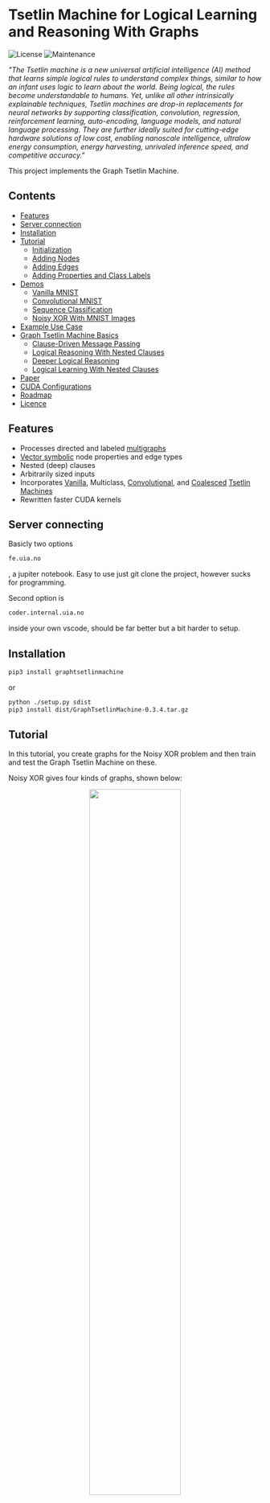 # Tsetlin Machine for Logical Learning and Reasoning With Graphs

![License](https://img.shields.io/github/license/cair/tmu.svg?style=flat-square) ![Maintenance](https://img.shields.io/maintenance/yes/2025?style=flat-square)

*"The Tsetlin machine is a new universal artificial intelligence (AI) method that learns simple logical rules to understand complex things, similar to how an infant uses logic to learn about the world. Being logical, the rules become understandable to humans. Yet, unlike all other intrinsically explainable techniques, Tsetlin machines are drop-in replacements for neural networks by supporting classification, convolution, regression, reinforcement learning, auto-encoding, language models, and natural language processing. They are further ideally suited for cutting-edge hardware solutions of low cost, enabling nanoscale intelligence, ultralow energy consumption, energy harvesting, unrivaled inference speed, and competitive accuracy."*

This project implements the Graph Tsetlin Machine.

## Contents

- [Features](#features)
- [Server connection](#server-connection)
- [Installation](#installation)
- [Tutorial](#tutorial)
  - [Initialization](#initialization)
  - [Adding Nodes](#adding-nodes)
  - [Adding Edges](#adding-edges)
  - [Adding Properties and Class Labels](#adding-properties-and-class-labels)
- [Demos](#demos)
  - [Vanilla MNIST](#vanilla-mnist)
  - [Convolutional MNIST](#convolutional-mnist)
  - [Sequence Classification](#sequence-classification)
  - [Noisy XOR With MNIST Images](#noisy-xor-with-mnist-images)
- [Example Use Case](#example-use-case)
- [Graph Tsetlin Machine Basics](#graph-tsetlin-machine-basics)
  - [Clause-Driven Message Passing](#clause-driven-message-passing)
  - [Logical Reasoning With Nested Clauses](#logical-reasoning-with-nested-clauses)
  - [Deeper Logical Reasoning](#deeper-logical-reasoning)
  - [Logical Learning With Nested Clauses](#logical-learning-with-nested-clauses)
- [Paper](#paper)
- [CUDA Configurations](#cuda-configurations)
- [Roadmap](#roadmap)
- [Licence](#licence)

## Features

- Processes directed and labeled [multigraphs](https://en.wikipedia.org/wiki/Multigraph)
- [Vector symbolic](https://link.springer.com/article/10.1007/s10462-021-10110-3) node properties and edge types
- Nested (deep) clauses
- Arbitrarily sized inputs
- Incorporates [Vanilla](https://tsetlinmachine.org/wp-content/uploads/2022/11/Tsetlin_Machine_Book_Chapter_One_Revised.pdf), Multiclass, [Convolutional](https://tsetlinmachine.org/wp-content/uploads/2023/12/Tsetlin_Machine_Book_Chapter_4_Convolution.pdf), and [Coalesced](https://arxiv.org/abs/2108.07594) [Tsetlin Machines](https://tsetlinmachine.org)
- Rewritten faster CUDA kernels 

## Server connecting
Basicly two options 
```bash
fe.uia.no
```
, a jupiter notebook. Easy to use just git clone the project, however sucks for programming. 

Second option is 
```bash
coder.internal.uia.no
```
inside your own vscode, should be far better but a bit harder to setup.


## Installation

```bash
pip3 install graphtsetlinmachine
```
or
```bash
python ./setup.py sdist
pip3 install dist/GraphTsetlinMachine-0.3.4.tar.gz
```

## Tutorial 

In this tutorial, you create graphs for the Noisy XOR problem and then train and test the Graph Tsetlin Machine on these.

Noisy XOR gives four kinds of graphs, shown below:

<p align="center">
  <img width="60%" src="https://github.com/cair/GraphTsetlinMachine/blob/master/figures/NoisyXOR.png">
</p>

Observe how each node has one of two properties: **A** or **B**. If both of the graph's nodes have the same property, the graph is given the class label $Y=0$. Otherwise, it is given the class label $Y=1$.

The task of the Graph Tsetlin Machine is to assign the correct class label to each graph when the labels used for training are noisy.

### Initialization

Start by creating the training graphs using the _Graphs_ construct:
```bash
graphs_train = Graphs(
    10000,
    symbols = ['A', 'B'],
    hypervector_size = 32,
    hypervector_bits = 2
)
```
You initialize the graphs as follows:
- *Number of Graphs.* The first number sets how many graphs you are going to create. Here, you prepare for creating _10,000_ graphs.

- *Symbols.* Next, you find the symbols **A** and **B**. You use these symbols to assign properties to the nodes of the graphs. You can define as many symbols as you like. For the Noisy XOR problem, you only need two.

- *Vector Symbolic Representation (Hypervectors).* You also decide how large hypervectors you would like to use to store the symbols. Larger hypervectors room more symbols. Since you only have two symbols, set the size to _32_. Finally, you decide how many bits to use for representing each symbol. Use _2_ bits for this tutorial. You then get _32*31/2 = 496_ unique bit pairs - plenty of space for two symbols!
  
- *Generation and Compilation.* The generation and compilation of hypervectors happen automatically during initialization, using [sparse distributed codes](https://ieeexplore.ieee.org/document/917565).

### Adding Nodes

The next step is to set how many nodes you want in each of the _10,000_ graphs you are building. For the Noisy XOR problem, each graph has two nodes:
```bash
for graph_id in range(10000):
    graphs_train.set_number_of_graph_nodes(graph_id, 2)
```
After doing that, you prepare for adding the nodes:
```bash
graphs_train.prepare_node_configuration()
```
You add the two nodes to the graphs as follows, giving them one outgoing edge each:
```bash
for graph_id in range(10000):
   number_of_outgoing_edges = 1
   graphs_train.add_graph_node(graph_id, 'Node 1', number_of_outgoing_edges)
   graphs_train.add_graph_node(graph_id, 'Node 2', number_of_outgoing_edges)
```

### Adding Edges

You are now ready to prepare for adding edges:
```bash
graphs_train.prepare_edge_configuration()
```

Next, you connect the two nodes of each graph:
```bash
for graph_id in range(10000):
    edge_type = "Plain"
    graphs_train.add_graph_node_edge(graph_id, 'Node 1', 'Node 2', edge_type)
    graphs_train.add_graph_node_edge(graph_id, 'Node 2', 'Node 1', edge_type)
```
You need two edges because you build directed graphs, and with two edges you cover both directions. Use only one edge type, named _Plain_.

### Adding Properties and Class Labels

In the last step, you randomly assign property **A** or **B** to each node.
```bash
Y_train = np.empty(10000, dtype=np.uint32)
for graph_id in range(10000):
    x1 = random.choice(['A', 'B'])
    x2 = random.choice(['A', 'B'])

    graphs_train.add_graph_node_property(graph_id, 'Node 1', x1)
    graphs_train.add_graph_node_property(graph_id, 'Node 2', x2)
```
Based on this assignment, you set the class label of the graph. If both nodes get the same property, the class label is _0_. Otherwise, it is _1_.
```bash
    if x1 == x2:
        Y_train[graph_id] = 0
    else:
        Y_train[graph_id] = 1
```
The class label is finally randomly inverted to introduce noise.
```bash
    if np.random.rand() <= 0.01:
        Y_train[graph_id] = 1 - Y_train[graph_id]
```

### Execution

Running the program, you should get the following output:
```bash
python3 ./examples/NoisyXORDemo.py 
Creating training data
Creating testing data
Initialization of sparse structure.
0 99.15 100.00 5.40 0.88
1 99.15 100.00 1.54 0.88
2 99.15 100.00 1.55 0.88
3 99.15 100.00 1.52 0.88
4 99.15 100.00 1.53 0.88
5 99.15 100.00 1.52 0.88
...
```
See the Noisy XOR Demo in the example folder for further details.

## Demos

### Vanilla MNIST

The Graph Tsetlin Machine supports rich data (images, video, text, spectrograms, sound, etc.). One can, for example, add an entire image to a graph node, illustrated for MNIST images below:

<p align="center">
  <img width="40%" src="https://github.com/cair/GraphTsetlinMachine/blob/master/figures/VanillaMNIST.png">
</p>

Here, you define an image by adding its white pixels as properties to the node. Each white pixel in the grid of <i>28x28</i> pixels gets its own symbol W<sub>x,y</sub>.

Note that with only a single node, you obtain a Coalesced Vanilla Tsetlin Machine. See the Vanilla MNIST Demo in the example folder for further details.

### Convolutional MNIST

By using many nodes to capture rich data, you can exploit inherent structure in the data. Below, each MNIST image is broken down into a grid of _19x19_ image patches. A patch then contains _10x10_ pixels:

<p align="center">
  <img width="60%" src="https://github.com/cair/GraphTsetlinMachine/blob/master/figures/ConvolutionalMNIST.png">
</p>

Again, white pixel symbols W<sub>x,y</sub> define the image content. Additionally, this example use a node's location inside the image to enhance the representation. You do this by introducing row R<sub>y</sub> and column C<sub>x</sub> symbols.

These symbols allow the Graph Tsetlin Machine to learn and reason about pixel patterns as well as their location inside the image.

Without adding any edges, the result is a Coalesced Convolutional Tsetlin Machine. See the Convolutional MNIST Demo in the example folder for further details.

### Sequence Classification

The above two examples did not require edges. Here is an example where the edges are essential.

The task is to decide how many 'A's occur in sequence. The 'A's can appear at any time, preceded and followed by spaces. The below graphs model the task: 

<p align="center">
  <img width="60%" src="https://github.com/cair/GraphTsetlinMachine/blob/master/figures/SimpleSequenceProblem.png">
</p>

From the perspective of a single node, the three classes _Y=0_ (one 'A'), _Y=1_ (two 'A's), and _Y=2_ (three 'A's) all look the same. Each node only sees an 'A' or a space. By considering the nodes to its $Left$ and to its $Right$, however, a node can start gathering information about how many 'A's appear in the sequence.

**Remark.** Notice the two types of edges: $Left$ and $Right$. With only a single edge type, a node would not be able distinguish between an 'A' to its left and an 'A' to its right, making the task more difficult. Hence, using two types of edges is beneficial.

See the Sequence Classification Demo in the example folder for further details.

### Noisy XOR With MNIST Images

This example increases the challenge of the Noisy XOR problem by using images of handwritten '0's and '1's instead of the symbols $\textbf{A}$ and $\textbf{B}$. Random selection from the MNIST collection of images gives a diverse range of handwritten digits:

<p align="center">
  <img width="60%" src="https://github.com/cair/GraphTsetlinMachine/blob/master/figures/NoisyXORMNIST.png">
</p>

Again, the white pixels of the images become the node properties (illustrated by the images themselves above). To solve this task, the Graph Tsetlin Machine must both learn the appearance of handwritten '0's and '1', while relating them according to the XOR relation under the guidance of noisy class labels.

See the Noisy XOR MNIST Demo in the example folder for further details.

## Example Use Case

Graph Tsetlin Machines process multimodal data in complex structures. Here is an envisioned example use case from a hospital:

<p align="center">
  <img width="70%" src="https://github.com/cair/GraphTsetlinMachine/blob/master/figures/GraphTM.png">
</p>

The nodes in the figure capture various kinds of health data, such as [ECG](https://arxiv.org/abs/2301.10181) and the [medical narrative](https://ieeexplore.ieee.org/document/8798633) in Electronic Health Records. The different types of edges specify the relationships between the data: _Measurement_ edges relate medical tests to a patient, _Condition_ edges relate diseases to patients, and so on. Machine learning tasks in this setting include: forecasting, alerting, decision-making, situation assessment, risk mitigation, knowledge discovery, and optimization.

## Graph Tsetlin Machine Basics

### Clause-Driven Message Passing

The Graph Tsetlin Machine is based on message passing. As illustrated below, a pool of clauses examines each node in the graph. Whenever a clause matches the properties of a node, it sends a message about its finding through the node's outgoing edges.

<p align="center">
  <img width="75%" src="https://github.com/cair/GraphTsetlinMachine/blob/master/figures/MessagePassing.png">
</p>

When a node receives a message, it appends the message to its properties. In this manner, the messages supplement the node properties with contextual information.

### Logical Reasoning With Nested Clauses

The above message passing enables logical reasoning with nested (deep) clauses. We here use the Sequence Classification Demo to study the reasoning procedure step-by-step, employing a single clause $C:$

<p align="center">
  <img width="70%" src="https://github.com/cair/GraphTsetlinMachine/blob/master/figures/SequenceClassificationInference.png">
</p>

**1) Input Graph.** The example input is a graph with three consecutive $\mathbf{A}$ nodes:

<p align="center">
  <img width="50%" src="https://github.com/cair/GraphTsetlinMachine/blob/master/figures/InputGraphSequenceClassification.png">
</p>

**2) Initial Features.** The Graph Tsetlin Machine next describes each node using Boolean features $[\mathbf{A}, Right \otimes C, Left \otimes C]:$

<p align="center">
  <img width="65%" src="https://github.com/cair/GraphTsetlinMachine/blob/master/figures/FeaturesSequenceClassification.png">
</p>

Feature $\mathbf{A}$ tells whether the node has property $\mathbf{A}$. Feature $Left \otimes C$ is a placeholder for the truth value of clause $C$ to the *right*. Note that the operator $\otimes$ is the vector symbolic way of binding two symbols together into a new unit, in this case the edge type $Left$ and the clause $C$. You can consider this binding as an explainable way to name the second feature. Correspondingly, feature $Right \otimes C$ gives the truth value of clause $C$ to the *left*. The Graph Tsetlin Machine initializes the second and third feature to $False$, to be updated by arriving messages. 

**3) Clause Without Message Literals.** To produce the first round of messages, clause $C$ only considers the node properties:

$$C = \textbf{A} \textcolor{lightgray}{\land \Big(Left \otimes C\Big) \land \Big(Right \otimes C\Big)}.$$

The reason is that the truth values of $C$ to the _left_ and to the _right_ are not yet calculated.

**4) Partial Clause Matching; 5) Message Passing; 6) Updated Features.** In these steps, the Graph Tsetlin Machine matches the partial clause against the nodes. This matching gives one truth value per node. Value $True$ then passes along the outgoing edges, updating the features of each node:

<p align="center">
  <img width="90%" src="https://github.com/cair/GraphTsetlinMachine/blob/master/figures/PartialMatchingAndMessagePassingSequenceClassification.png">
</p>

Note that the truth values are set to $False$ by default to minimize the need for message passing.

**7) Full Clause With Message Literals; 8)Full Clause Matching; 9) Evaluation; 10) Classification.** The message literals of the clause (marked in red) can now be activated for full clause matching:

<p align="center">
  <img width="90%" src="https://github.com/cair/GraphTsetlinMachine/blob/master/figures/FullClauseMatchingAndEvaluationSequenceClassification.png">
</p>

The result is an updated truth value per node. Finally, the truth values are ORed together to give the final classification $Y = 2$ (three consecutive $\mathbf{A}s$).

### Deeper Logical Reasoning

The number of message rounds decides the depth of the reasoning. Three layers of reasoning, for instance, consist of local reasoning, followed by two rounds of message passing, illustrated below:

<p align="center">
  <img width="100%" src="https://github.com/cair/GraphTsetlinMachine/blob/master/figures/DeepLogicalLearningAndReasoning.png">
</p>

Initially, the clauses only consider the nodes' properties (marked in black).
* In the first round of message passing, matching clauses send out their messages. These messages supplement the receiving node's properties (marked in red).
* In the second round, the clauses examine the nodes again, now taking into account the first round of messages. Based on this revisit, the clauses produce the second round of messages, marked in blue.
  
This process continues until reaching the desired depth of reasoning, in this case depth three.

### Logical Learning With Nested Clauses

Finally, the Tsetlin Automata Teams update their states based on how the clauses handled the classification task at hand. Notice from the figure how each team operates across the nodes' properties as well as the incorporated messages.  In this manner, they are able to build nested clauses. That is, a clause can draw upon the outcomes of other clauses to create hierarchical clause structures, centered around the various nodes. Hence, the power of the scheme!

## Paper

_A Tsetlin Machine for Logical Learning and Reasoning With Graphs_. Ole-Christoffer Granmo, Youmna Abdelwahab, Per-Arne Andersen, Paul F. A. Clarke, Kunal Dumbre, Ylva Grønninsæter, Vojtech Halenka, Runar Helin, Lei Jiao, Ahmed Khalid, Rebekka Omslandseter, Rupsa Saha, Mayur Shende, and Xuan Zhang, 2024. (Forthcoming)

## CUDA Configurations

### DGX-2 and A100

```bash
tm = MultiClassGraphTsetlinMachine(
  ...
  grid=(16*13,1,1),
  block=(128,1,1)
)
```

### DGX H100

```bash
tm = MultiClassGraphTsetlinMachine(
  ...
  grid=(16*13*4,1,1),
  block=(128,1,1)
)
```

## Roadmap

- Rewrite graphs.py in C or numba for much faster construction of graphs
- Add autoencoder
- Add regression
- Add multi-output
- Graph initialization with adjacency matrix

## Licence

Copyright (c) 2025 Ole-Christoffer Granmo and University of Agder

Permission is hereby granted, free of charge, to any person obtaining a copy
of this software and associated documentation files (the "Software"), to deal
in the Software without restriction, including without limitation the rights
to use, copy, modify, merge, publish, distribute, sublicense, and/or sell
copies of the Software, and to permit persons to whom the Software is
furnished to do so, subject to the following conditions:

The above copyright notice and this permission notice shall be included in all
copies or substantial portions of the Software.

THE SOFTWARE IS PROVIDED "AS IS", WITHOUT WARRANTY OF ANY KIND, EXPRESS OR
IMPLIED, INCLUDING BUT NOT LIMITED TO THE WARRANTIES OF MERCHANTABILITY,
FITNESS FOR A PARTICULAR PURPOSE AND NONINFRINGEMENT. IN NO EVENT SHALL THE
AUTHORS OR COPYRIGHT HOLDERS BE LIABLE FOR ANY CLAIM, DAMAGES OR OTHER
LIABILITY, WHETHER IN AN ACTION OF CONTRACT, TORT OR OTHERWISE, ARISING FROM,
OUT OF OR IN CONNECTION WITH THE SOFTWARE OR THE USE OR OTHER DEALINGS IN THE
SOFTWARE.

